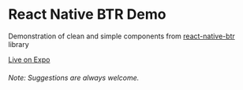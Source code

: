 # React Native BTR Demo

Demonstration of clean and simple components from [react-native-btr](https://www.npmjs.com/package/react-native-btr) library

[Live on Expo](https://expo.io/@thakurballary/react-native-btr-demo)

###### Note: Suggestions are always welcome.
